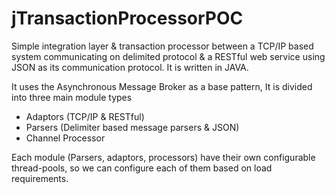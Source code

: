 # jTransactionProcessorPOC
Simple integration layer &amp; transaction processor between a TCP/IP based system communicating on delimited protocol &amp; a RESTful web service using JSON as its communication protocol. It is written in JAVA.

It uses the Asynchronous Message Broker as a base pattern, 
It is divided into three main module types 
  - Adaptors (TCP/IP & RESTful)
  - Parsers (Delimiter based message parsers & JSON)
  - Channel Processor

Each module (Parsers, adaptors, processors) have their own configurable thread-pools, so we can configure each of them based on load requirements.
